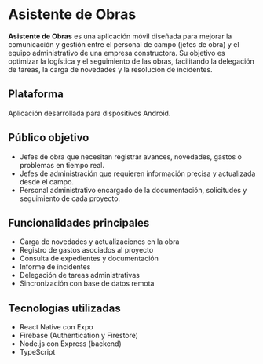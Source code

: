 # Asistente de Obras

**Asistente de Obras** es una aplicación móvil diseñada para mejorar la comunicación y gestión entre el personal de campo (jefes de obra) y el equipo administrativo de una empresa constructora. Su objetivo es optimizar la logística y el seguimiento de las obras, facilitando la delegación de tareas, la carga de novedades y la resolución de incidentes.

## Plataforma

Aplicación desarrollada para dispositivos Android.

## Público objetivo

- Jefes de obra que necesitan registrar avances, novedades, gastos o problemas en tiempo real.
- Jefes de administración que requieren información precisa y actualizada desde el campo.
- Personal administrativo encargado de la documentación, solicitudes y seguimiento de cada proyecto.

## Funcionalidades principales

- Carga de novedades y actualizaciones en la obra
- Registro de gastos asociados al proyecto
- Consulta de expedientes y documentación
- Informe de incidentes
- Delegación de tareas administrativas
- Sincronización con base de datos remota

## Tecnologías utilizadas

- React Native con Expo
- Firebase (Authentication y Firestore)
- Node.js con Express (backend)
- TypeScript
